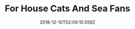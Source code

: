 ---
title: For House Cats And Sea Fans
artist: Elysian Fields
date: 2018-12-10T02:09:10.559Z
cover: /img/tumblr_ojdjzqyaxo1vfaqyoo1_1280.jpg
styles:
  - Indie
  - Chillout
links:
  spotify: https://play.spotify.com/album/3fn89P5TQ31Mp0yayUWuvT
  youtube: https://music.youtube.com/watch?v=Irk0BbcS_0k
  applemusic: https://itunes.apple.com/us/album/for-house-cats-and-sea-fans/838308016?uo=4
  soundcloud: ""
  bandcamp: https://elysianfields.bandcamp.com/album/for-house-cats-and-sea-fans
  googleplay: https://play.google.com/music/m/B6jdg7jzthgc2udh7dac6zfq2m4?signup_if_needed=1
  deezer: https://www.deezer.com/album/15509952
---